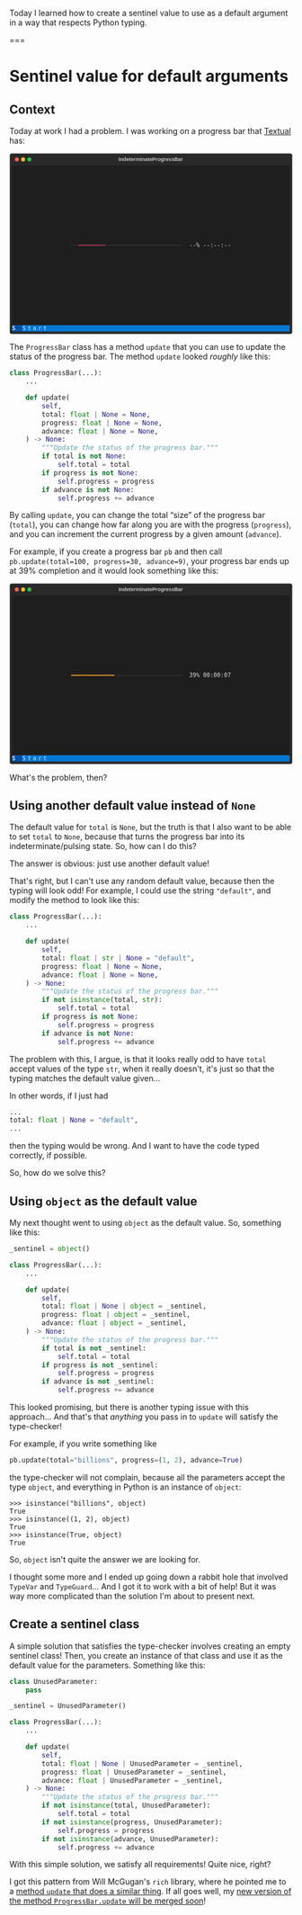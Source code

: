 Today I learned how to create a sentinel value to use as a default argument in a way that respects Python typing.

===


# Sentinel value for default arguments

## Context

Today at work I had a problem.
I was working on a progress bar that [Textual] has:

<svg xmlns="http://www.w3.org/2000/svg" class="rich-terminal" viewBox="0 0 994 635.6">
 <style>@font-face{font-family:&quot;Fira Code&quot;;src:local(&quot;FiraCode-Regular&quot;),url(https://cdnjs.cloudflare.com/ajax/libs/firacode/6.2.0/woff2/FiraCode-Regular.woff2)format(&quot;woff2&quot;),url(https://cdnjs.cloudflare.com/ajax/libs/firacode/6.2.0/woff/FiraCode-Regular.woff)format(&quot;woff&quot;);font-style:normal;font-weight:400}@font-face{font-family:&quot;Fira Code&quot;;src:local(&quot;FiraCode-Bold&quot;),url(https://cdnjs.cloudflare.com/ajax/libs/firacode/6.2.0/woff2/FiraCode-Bold.woff2)format(&quot;woff2&quot;),url(https://cdnjs.cloudflare.com/ajax/libs/firacode/6.2.0/woff/FiraCode-Bold.woff)format(&quot;woff&quot;);font-style:bold;font-weight:700}.terminal-3440292978-r1{fill:#c5c8c6}.terminal-3440292978-r2{fill:#e1e1e1}.terminal-3440292978-r3{fill:#323232}</style><defs><clipPath id="terminal-3440292978-clip-terminal"><path d="M0 0h975v584.6H0z"/></clipPath><clipPath id="terminal-3440292978-line-0"><path d="M0 1.5h976v24.65H0z"/></clipPath><clipPath id="terminal-3440292978-line-1"><path d="M0 25.9h976v24.65H0z"/></clipPath><clipPath id="terminal-3440292978-line-2"><path d="M0 50.3h976v24.65H0z"/></clipPath><clipPath id="terminal-3440292978-line-3"><path d="M0 74.7h976v24.65H0z"/></clipPath><clipPath id="terminal-3440292978-line-4"><path d="M0 99.1h976v24.65H0z"/></clipPath><clipPath id="terminal-3440292978-line-5"><path d="M0 123.5h976v24.65H0z"/></clipPath><clipPath id="terminal-3440292978-line-6"><path d="M0 147.9h976v24.65H0z"/></clipPath><clipPath id="terminal-3440292978-line-7"><path d="M0 172.3h976v24.65H0z"/></clipPath><clipPath id="terminal-3440292978-line-8"><path d="M0 196.7h976v24.65H0z"/></clipPath><clipPath id="terminal-3440292978-line-9"><path d="M0 221.1h976v24.65H0z"/></clipPath><clipPath id="terminal-3440292978-line-10"><path d="M0 245.5h976v24.65H0z"/></clipPath><clipPath id="terminal-3440292978-line-11"><path d="M0 269.9h976v24.65H0z"/></clipPath><clipPath id="terminal-3440292978-line-12"><path d="M0 294.3h976v24.65H0z"/></clipPath><clipPath id="terminal-3440292978-line-13"><path d="M0 318.7h976v24.65H0z"/></clipPath><clipPath id="terminal-3440292978-line-14"><path d="M0 343.1h976v24.65H0z"/></clipPath><clipPath id="terminal-3440292978-line-15"><path d="M0 367.5h976v24.65H0z"/></clipPath><clipPath id="terminal-3440292978-line-16"><path d="M0 391.9h976v24.65H0z"/></clipPath><clipPath id="terminal-3440292978-line-17"><path d="M0 416.3h976v24.65H0z"/></clipPath><clipPath id="terminal-3440292978-line-18"><path d="M0 440.7h976v24.65H0z"/></clipPath><clipPath id="terminal-3440292978-line-19"><path d="M0 465.1h976v24.65H0z"/></clipPath><clipPath id="terminal-3440292978-line-20"><path d="M0 489.5h976v24.65H0z"/></clipPath><clipPath id="terminal-3440292978-line-21"><path d="M0 513.9h976v24.65H0z"/></clipPath><clipPath id="terminal-3440292978-line-22"><path d="M0 538.3h976v24.65H0z"/></clipPath></defs><rect width="992" height="633.6" x="1" y="1" fill="#292929" stroke="rgba(255,255,255,0.35)" rx="8"/><text x="496" y="27" fill="#c5c8c6" style="font-size:18px;font-weight:700;font-family:arial" text-anchor="middle">IndeterminateProgressBar</text><g transform="translate(26 22)"><circle r="7" fill="#ff5f57"/><circle cx="22" r="7" fill="#febc2e"/><circle cx="44" r="7" fill="#28c840"/></g><g clip-path="url(#terminal-3440292978-clip-terminal)" transform="translate(9 41)"><path fill="#1e1e1e" d="M0 1.5h207.4v24.65H0zM207.4 1.5h561.2v24.65H207.4zM768.6 1.5H976v24.65H768.6z" shape-rendering="crispEdges"/><path fill="#1e1e1e" d="M0 25.9h207.4v24.65H0zM207.4 25.9h561.2v24.65H207.4zM768.6 25.9H976v24.65H768.6z" shape-rendering="crispEdges"/><path fill="#1e1e1e" d="M0 50.3h207.4v24.65H0zM207.4 50.3h561.2v24.65H207.4zM768.6 50.3H976v24.65H768.6z" shape-rendering="crispEdges"/><path fill="#1e1e1e" d="M0 74.7h207.4v24.65H0zM207.4 74.7h561.2v24.65H207.4zM768.6 74.7H976v24.65H768.6z" shape-rendering="crispEdges"/><path fill="#1e1e1e" d="M0 99.1h207.4v24.65H0zM207.4 99.1h561.2v24.65H207.4zM768.6 99.1H976v24.65H768.6z" shape-rendering="crispEdges"/><path fill="#1e1e1e" d="M0 123.5h207.4v24.65H0zM207.4 123.5h561.2v24.65H207.4zM768.6 123.5H976v24.65H768.6z" shape-rendering="crispEdges"/><path fill="#1e1e1e" d="M0 147.9h207.4v24.65H0zM207.4 147.9h561.2v24.65H207.4zM768.6 147.9H976v24.65H768.6z" shape-rendering="crispEdges"/><path fill="#1e1e1e" d="M0 172.3h207.4v24.65H0zM207.4 172.3h561.2v24.65H207.4zM768.6 172.3H976v24.65H768.6z" shape-rendering="crispEdges"/><path fill="#1e1e1e" d="M0 196.7h207.4v24.65H0zM207.4 196.7h561.2v24.65H207.4zM768.6 196.7H976v24.65H768.6z" shape-rendering="crispEdges"/><path fill="#1e1e1e" d="M0 221.1h207.4v24.65H0zM207.4 221.1h561.2v24.65H207.4zM768.6 221.1H976v24.65H768.6z" shape-rendering="crispEdges"/><path fill="#1e1e1e" d="M0 245.5h207.4v24.65H0zM207.4 245.5h561.2v24.65H207.4zM768.6 245.5H976v24.65H768.6z" shape-rendering="crispEdges"/><path fill="#1e1e1e" d="M0 269.9h207.4v24.65H0zM207.4 269.9h12.2v24.65h-12.2zM219.6 269.9h12.2v24.65h-12.2zM231.8 269.9h97.6v24.65h-97.6zM329.4 269.9h12.2v24.65h-12.2zM341.6 269.9h256.2v24.65H341.6zM597.8 269.9h24.4v24.65h-24.4zM622.2 269.9h36.6v24.65h-36.6z" shape-rendering="crispEdges"/><path fill="#1e1e1e" d="M658.8 269.9H671v24.65h-12.2zM671 269.9h97.6v24.65H671zM768.6 269.9H976v24.65H768.6zM0 294.3h207.4v24.65H0z" shape-rendering="crispEdges"/><path fill="#1e1e1e" d="M207.4 294.3h561.2v24.65H207.4zM768.6 294.3H976v24.65H768.6zM0 318.7h207.4v24.65H0z" shape-rendering="crispEdges"/><path fill="#1e1e1e" d="M207.4 318.7h561.2v24.65H207.4zM768.6 318.7H976v24.65H768.6zM0 343.1h207.4v24.65H0z" shape-rendering="crispEdges"/><path fill="#1e1e1e" d="M207.4 343.1h561.2v24.65H207.4zM768.6 343.1H976v24.65H768.6zM0 367.5h207.4v24.65H0z" shape-rendering="crispEdges"/><path fill="#1e1e1e" d="M207.4 367.5h561.2v24.65H207.4zM768.6 367.5H976v24.65H768.6zM0 391.9h207.4v24.65H0z" shape-rendering="crispEdges"/><path fill="#1e1e1e" d="M207.4 391.9h561.2v24.65H207.4zM768.6 391.9H976v24.65H768.6zM0 416.3h207.4v24.65H0z" shape-rendering="crispEdges"/><path fill="#1e1e1e" d="M207.4 416.3h561.2v24.65H207.4zM768.6 416.3H976v24.65H768.6zM0 440.7h207.4v24.65H0z" shape-rendering="crispEdges"/><path fill="#1e1e1e" d="M207.4 440.7h561.2v24.65H207.4zM768.6 440.7H976v24.65H768.6zM0 465.1h207.4v24.65H0z" shape-rendering="crispEdges"/><path fill="#1e1e1e" d="M207.4 465.1h561.2v24.65H207.4zM768.6 465.1H976v24.65H768.6zM0 489.5h207.4v24.65H0z" shape-rendering="crispEdges"/><path fill="#1e1e1e" d="M207.4 489.5h561.2v24.65H207.4zM768.6 489.5H976v24.65H768.6zM0 513.9h207.4v24.65H0z" shape-rendering="crispEdges"/><path fill="#1e1e1e" d="M207.4 513.9h561.2v24.65H207.4zM768.6 513.9H976v24.65H768.6zM0 538.3h207.4v24.65H0z" shape-rendering="crispEdges"/><path fill="#1e1e1e" d="M207.4 538.3h561.2v24.65H207.4zM768.6 538.3H976v24.65H768.6z" shape-rendering="crispEdges"/><path fill="#0053aa" d="M0 562.7h36.6v24.65H0z" shape-rendering="crispEdges"/><path fill="#0178d4" d="M36.6 562.7H122v24.65H36.6zM122 562.7h854v24.65H122z" shape-rendering="crispEdges"/><g style="font-family:Fira Code,monospace;font-size:20px;line-height:24.4px;font-variant-east-asian:full-width"><text x="976" y="20" class="terminal-3440292978-r1" clip-path="url(#terminal-3440292978-line-0)" textLength="12.2">
 </text><text x="976" y="44.4" class="terminal-3440292978-r1" clip-path="url(#terminal-3440292978-line-1)" textLength="12.2">
 </text><text x="976" y="68.8" class="terminal-3440292978-r1" clip-path="url(#terminal-3440292978-line-2)" textLength="12.2">
 </text><text x="976" y="93.2" class="terminal-3440292978-r1" clip-path="url(#terminal-3440292978-line-3)" textLength="12.2">
 </text><text x="976" y="117.6" class="terminal-3440292978-r1" clip-path="url(#terminal-3440292978-line-4)" textLength="12.2">
 </text><text x="976" y="142" class="terminal-3440292978-r1" clip-path="url(#terminal-3440292978-line-5)" textLength="12.2">
 </text><text x="976" y="166.4" class="terminal-3440292978-r1" clip-path="url(#terminal-3440292978-line-6)" textLength="12.2">
 </text><text x="976" y="190.8" class="terminal-3440292978-r1" clip-path="url(#terminal-3440292978-line-7)" textLength="12.2">
 </text><text x="976" y="215.2" class="terminal-3440292978-r1" clip-path="url(#terminal-3440292978-line-8)" textLength="12.2">
 </text><text x="976" y="239.6" class="terminal-3440292978-r1" clip-path="url(#terminal-3440292978-line-9)" textLength="12.2">
 </text><text x="976" y="264" class="terminal-3440292978-r1" clip-path="url(#terminal-3440292978-line-10)" textLength="12.2">
 </text><text x="207.4" y="288.4" class="terminal-3440292978-r3" clip-path="url(#terminal-3440292978-line-11)" textLength="12.2">━</text><text x="219.6" y="288.4" class="terminal-3440292978-r3" clip-path="url(#terminal-3440292978-line-11)" textLength="12.2">╸</text><text x="231.8" y="288.4" clip-path="url(#terminal-3440292978-line-11)" style="fill:#b93c5b" textLength="97.6">━━━━━━━━</text><text x="329.4" y="288.4" class="terminal-3440292978-r3" clip-path="url(#terminal-3440292978-line-11)" textLength="12.2">╺</text><text x="341.6" y="288.4" class="terminal-3440292978-r3" clip-path="url(#terminal-3440292978-line-11)" textLength="256.2">━━━━━━━━━━━━━━━━━━━━━</text><text x="622.2" y="288.4" class="terminal-3440292978-r2" clip-path="url(#terminal-3440292978-line-11)" textLength="36.6">--%</text><text x="671" y="288.4" class="terminal-3440292978-r2" clip-path="url(#terminal-3440292978-line-11)" textLength="97.6">--:--:--</text><text x="976" y="288.4" class="terminal-3440292978-r1" clip-path="url(#terminal-3440292978-line-11)" textLength="12.2">
 </text><text x="976" y="312.8" class="terminal-3440292978-r1" clip-path="url(#terminal-3440292978-line-12)" textLength="12.2">
 </text><text x="976" y="337.2" class="terminal-3440292978-r1" clip-path="url(#terminal-3440292978-line-13)" textLength="12.2">
 </text><text x="976" y="361.6" class="terminal-3440292978-r1" clip-path="url(#terminal-3440292978-line-14)" textLength="12.2">
 </text><text x="976" y="386" class="terminal-3440292978-r1" clip-path="url(#terminal-3440292978-line-15)" textLength="12.2">
 </text><text x="976" y="410.4" class="terminal-3440292978-r1" clip-path="url(#terminal-3440292978-line-16)" textLength="12.2">
 </text><text x="976" y="434.8" class="terminal-3440292978-r1" clip-path="url(#terminal-3440292978-line-17)" textLength="12.2">
 </text><text x="976" y="459.2" class="terminal-3440292978-r1" clip-path="url(#terminal-3440292978-line-18)" textLength="12.2">
 </text><text x="976" y="483.6" class="terminal-3440292978-r1" clip-path="url(#terminal-3440292978-line-19)" textLength="12.2">
 </text><text x="976" y="508" class="terminal-3440292978-r1" clip-path="url(#terminal-3440292978-line-20)" textLength="12.2">
 </text><text x="976" y="532.4" class="terminal-3440292978-r1" clip-path="url(#terminal-3440292978-line-21)" textLength="12.2">
 </text><text x="976" y="556.8" class="terminal-3440292978-r1" clip-path="url(#terminal-3440292978-line-22)" textLength="12.2">
 </text><text y="581.2" clip-path="url(#terminal-3440292978-line-23)" style="fill:#dde8f3;font-weight:700" textLength="36.6"> S </text><text x="36.6" y="581.2" clip-path="url(#terminal-3440292978-line-23)" style="fill:#ddedf9" textLength="85.4"> Start </text></g></g>
</svg>


The `ProgressBar` class has a method `update` that you can use to update the status of the progress bar.
The method `update` looked _roughly_ like this:

```py
class ProgressBar(...):
    ...

    def update(
        self,
        total: float | None = None,
        progress: float | None = None,
        advance: float | None = None,
    ) -> None:
        """Update the status of the progress bar."""
        if total is not None:
            self.total = total
        if progress is not None:
            self.progress = progress
        if advance is not None:
            self.progress += advance
```

By calling `update`, you can change the total “size” of the progress bar (`total`), you can change how far along you are with the progress (`progress`), and you can increment the current progress by a given amount (`advance`).

For example, if you create a progress bar `pb` and then call `pb.update(total=100, progress=30, advance=9)`, your progress bar ends up at 39% completion and it would look something like this:

<svg xmlns="http://www.w3.org/2000/svg" class="rich-terminal" viewBox="0 0 994 635.6">
 <style>.terminal-1630089489-r1{fill:#c5c8c6}.terminal-1630089489-r2{fill:#e1e1e1}.terminal-1630089489-r3{fill:#fea62b}</style><defs><clipPath id="terminal-1630089489-clip-terminal"><path d="M0 0h975v584.6H0z"/></clipPath><clipPath id="terminal-1630089489-line-0"><path d="M0 1.5h976v24.65H0z"/></clipPath><clipPath id="terminal-1630089489-line-1"><path d="M0 25.9h976v24.65H0z"/></clipPath><clipPath id="terminal-1630089489-line-2"><path d="M0 50.3h976v24.65H0z"/></clipPath><clipPath id="terminal-1630089489-line-3"><path d="M0 74.7h976v24.65H0z"/></clipPath><clipPath id="terminal-1630089489-line-4"><path d="M0 99.1h976v24.65H0z"/></clipPath><clipPath id="terminal-1630089489-line-5"><path d="M0 123.5h976v24.65H0z"/></clipPath><clipPath id="terminal-1630089489-line-6"><path d="M0 147.9h976v24.65H0z"/></clipPath><clipPath id="terminal-1630089489-line-7"><path d="M0 172.3h976v24.65H0z"/></clipPath><clipPath id="terminal-1630089489-line-8"><path d="M0 196.7h976v24.65H0z"/></clipPath><clipPath id="terminal-1630089489-line-9"><path d="M0 221.1h976v24.65H0z"/></clipPath><clipPath id="terminal-1630089489-line-10"><path d="M0 245.5h976v24.65H0z"/></clipPath><clipPath id="terminal-1630089489-line-11"><path d="M0 269.9h976v24.65H0z"/></clipPath><clipPath id="terminal-1630089489-line-12"><path d="M0 294.3h976v24.65H0z"/></clipPath><clipPath id="terminal-1630089489-line-13"><path d="M0 318.7h976v24.65H0z"/></clipPath><clipPath id="terminal-1630089489-line-14"><path d="M0 343.1h976v24.65H0z"/></clipPath><clipPath id="terminal-1630089489-line-15"><path d="M0 367.5h976v24.65H0z"/></clipPath><clipPath id="terminal-1630089489-line-16"><path d="M0 391.9h976v24.65H0z"/></clipPath><clipPath id="terminal-1630089489-line-17"><path d="M0 416.3h976v24.65H0z"/></clipPath><clipPath id="terminal-1630089489-line-18"><path d="M0 440.7h976v24.65H0z"/></clipPath><clipPath id="terminal-1630089489-line-19"><path d="M0 465.1h976v24.65H0z"/></clipPath><clipPath id="terminal-1630089489-line-20"><path d="M0 489.5h976v24.65H0z"/></clipPath><clipPath id="terminal-1630089489-line-21"><path d="M0 513.9h976v24.65H0z"/></clipPath><clipPath id="terminal-1630089489-line-22"><path d="M0 538.3h976v24.65H0z"/></clipPath></defs><rect width="992" height="633.6" x="1" y="1" fill="#292929" stroke="rgba(255,255,255,0.35)" rx="8"/><text x="496" y="27" fill="#c5c8c6" style="font-size:18px;font-weight:700;font-family:arial" text-anchor="middle">IndeterminateProgressBar</text><g transform="translate(26 22)"><circle r="7" fill="#ff5f57"/><circle cx="22" r="7" fill="#febc2e"/><circle cx="44" r="7" fill="#28c840"/></g><g clip-path="url(#terminal-1630089489-clip-terminal)" transform="translate(9 41)"><path fill="#1e1e1e" d="M0 1.5h207.4v24.65H0zM207.4 1.5h561.2v24.65H207.4zM768.6 1.5H976v24.65H768.6z" shape-rendering="crispEdges"/><path fill="#1e1e1e" d="M0 25.9h207.4v24.65H0zM207.4 25.9h561.2v24.65H207.4zM768.6 25.9H976v24.65H768.6z" shape-rendering="crispEdges"/><path fill="#1e1e1e" d="M0 50.3h207.4v24.65H0zM207.4 50.3h561.2v24.65H207.4zM768.6 50.3H976v24.65H768.6z" shape-rendering="crispEdges"/><path fill="#1e1e1e" d="M0 74.7h207.4v24.65H0zM207.4 74.7h561.2v24.65H207.4zM768.6 74.7H976v24.65H768.6z" shape-rendering="crispEdges"/><path fill="#1e1e1e" d="M0 99.1h207.4v24.65H0zM207.4 99.1h561.2v24.65H207.4zM768.6 99.1H976v24.65H768.6z" shape-rendering="crispEdges"/><path fill="#1e1e1e" d="M0 123.5h207.4v24.65H0zM207.4 123.5h561.2v24.65H207.4zM768.6 123.5H976v24.65H768.6z" shape-rendering="crispEdges"/><path fill="#1e1e1e" d="M0 147.9h207.4v24.65H0zM207.4 147.9h561.2v24.65H207.4zM768.6 147.9H976v24.65H768.6z" shape-rendering="crispEdges"/><path fill="#1e1e1e" d="M0 172.3h207.4v24.65H0zM207.4 172.3h561.2v24.65H207.4zM768.6 172.3H976v24.65H768.6z" shape-rendering="crispEdges"/><path fill="#1e1e1e" d="M0 196.7h207.4v24.65H0zM207.4 196.7h561.2v24.65H207.4zM768.6 196.7H976v24.65H768.6z" shape-rendering="crispEdges"/><path fill="#1e1e1e" d="M0 221.1h207.4v24.65H0zM207.4 221.1h561.2v24.65H207.4zM768.6 221.1H976v24.65H768.6z" shape-rendering="crispEdges"/><path fill="#1e1e1e" d="M0 245.5h207.4v24.65H0zM207.4 245.5h561.2v24.65H207.4zM768.6 245.5H976v24.65H768.6z" shape-rendering="crispEdges"/><path fill="#1e1e1e" d="M0 269.9h207.4v24.65H0zM207.4 269.9h146.4v24.65H207.4zM353.8 269.9H366v24.65h-12.2zM366 269.9h231.8v24.65H366zM597.8 269.9h24.4v24.65h-24.4zM622.2 269.9h36.6v24.65h-36.6z" shape-rendering="crispEdges"/><path fill="#1e1e1e" d="M658.8 269.9H671v24.65h-12.2zM671 269.9h97.6v24.65H671zM768.6 269.9H976v24.65H768.6zM0 294.3h207.4v24.65H0z" shape-rendering="crispEdges"/><path fill="#1e1e1e" d="M207.4 294.3h561.2v24.65H207.4zM768.6 294.3H976v24.65H768.6zM0 318.7h207.4v24.65H0z" shape-rendering="crispEdges"/><path fill="#1e1e1e" d="M207.4 318.7h561.2v24.65H207.4zM768.6 318.7H976v24.65H768.6zM0 343.1h207.4v24.65H0z" shape-rendering="crispEdges"/><path fill="#1e1e1e" d="M207.4 343.1h561.2v24.65H207.4zM768.6 343.1H976v24.65H768.6zM0 367.5h207.4v24.65H0z" shape-rendering="crispEdges"/><path fill="#1e1e1e" d="M207.4 367.5h561.2v24.65H207.4zM768.6 367.5H976v24.65H768.6zM0 391.9h207.4v24.65H0z" shape-rendering="crispEdges"/><path fill="#1e1e1e" d="M207.4 391.9h561.2v24.65H207.4zM768.6 391.9H976v24.65H768.6zM0 416.3h207.4v24.65H0z" shape-rendering="crispEdges"/><path fill="#1e1e1e" d="M207.4 416.3h561.2v24.65H207.4zM768.6 416.3H976v24.65H768.6zM0 440.7h207.4v24.65H0z" shape-rendering="crispEdges"/><path fill="#1e1e1e" d="M207.4 440.7h561.2v24.65H207.4zM768.6 440.7H976v24.65H768.6zM0 465.1h207.4v24.65H0z" shape-rendering="crispEdges"/><path fill="#1e1e1e" d="M207.4 465.1h561.2v24.65H207.4zM768.6 465.1H976v24.65H768.6zM0 489.5h207.4v24.65H0z" shape-rendering="crispEdges"/><path fill="#1e1e1e" d="M207.4 489.5h561.2v24.65H207.4zM768.6 489.5H976v24.65H768.6zM0 513.9h207.4v24.65H0z" shape-rendering="crispEdges"/><path fill="#1e1e1e" d="M207.4 513.9h561.2v24.65H207.4zM768.6 513.9H976v24.65H768.6zM0 538.3h207.4v24.65H0z" shape-rendering="crispEdges"/><path fill="#1e1e1e" d="M207.4 538.3h561.2v24.65H207.4zM768.6 538.3H976v24.65H768.6z" shape-rendering="crispEdges"/><path fill="#0053aa" d="M0 562.7h36.6v24.65H0z" shape-rendering="crispEdges"/><path fill="#0178d4" d="M36.6 562.7H122v24.65H36.6zM122 562.7h854v24.65H122z" shape-rendering="crispEdges"/><g style="font-family:FiraCode Nerd Font Mono,monospace;font-size:20px;line-height:24.4px;font-variant-east-asian:full-width"><text x="976" y="20" class="terminal-1630089489-r1" clip-path="url(#terminal-1630089489-line-0)" textLength="12.2">
 </text><text x="976" y="44.4" class="terminal-1630089489-r1" clip-path="url(#terminal-1630089489-line-1)" textLength="12.2">
 </text><text x="976" y="68.8" class="terminal-1630089489-r1" clip-path="url(#terminal-1630089489-line-2)" textLength="12.2">
 </text><text x="976" y="93.2" class="terminal-1630089489-r1" clip-path="url(#terminal-1630089489-line-3)" textLength="12.2">
 </text><text x="976" y="117.6" class="terminal-1630089489-r1" clip-path="url(#terminal-1630089489-line-4)" textLength="12.2">
 </text><text x="976" y="142" class="terminal-1630089489-r1" clip-path="url(#terminal-1630089489-line-5)" textLength="12.2">
 </text><text x="976" y="166.4" class="terminal-1630089489-r1" clip-path="url(#terminal-1630089489-line-6)" textLength="12.2">
 </text><text x="976" y="190.8" class="terminal-1630089489-r1" clip-path="url(#terminal-1630089489-line-7)" textLength="12.2">
 </text><text x="976" y="215.2" class="terminal-1630089489-r1" clip-path="url(#terminal-1630089489-line-8)" textLength="12.2">
 </text><text x="976" y="239.6" class="terminal-1630089489-r1" clip-path="url(#terminal-1630089489-line-9)" textLength="12.2">
 </text><text x="976" y="264" class="terminal-1630089489-r1" clip-path="url(#terminal-1630089489-line-10)" textLength="12.2">
 </text><text x="207.4" y="288.4" class="terminal-1630089489-r3" clip-path="url(#terminal-1630089489-line-11)" textLength="146.4">━━━━━━━━━━━━</text><text x="353.8" y="288.4" class="terminal-1630089489-r3" clip-path="url(#terminal-1630089489-line-11)" textLength="12.2">╸</text><text x="366" y="288.4" clip-path="url(#terminal-1630089489-line-11)" style="fill:#323232" textLength="231.8">━━━━━━━━━━━━━━━━━━━</text><text x="622.2" y="288.4" class="terminal-1630089489-r2" clip-path="url(#terminal-1630089489-line-11)" textLength="36.6">39%</text><text x="671" y="288.4" class="terminal-1630089489-r2" clip-path="url(#terminal-1630089489-line-11)" textLength="97.6">00:00:07</text><text x="976" y="288.4" class="terminal-1630089489-r1" clip-path="url(#terminal-1630089489-line-11)" textLength="12.2">
 </text><text x="976" y="312.8" class="terminal-1630089489-r1" clip-path="url(#terminal-1630089489-line-12)" textLength="12.2">
 </text><text x="976" y="337.2" class="terminal-1630089489-r1" clip-path="url(#terminal-1630089489-line-13)" textLength="12.2">
 </text><text x="976" y="361.6" class="terminal-1630089489-r1" clip-path="url(#terminal-1630089489-line-14)" textLength="12.2">
 </text><text x="976" y="386" class="terminal-1630089489-r1" clip-path="url(#terminal-1630089489-line-15)" textLength="12.2">
 </text><text x="976" y="410.4" class="terminal-1630089489-r1" clip-path="url(#terminal-1630089489-line-16)" textLength="12.2">
 </text><text x="976" y="434.8" class="terminal-1630089489-r1" clip-path="url(#terminal-1630089489-line-17)" textLength="12.2">
 </text><text x="976" y="459.2" class="terminal-1630089489-r1" clip-path="url(#terminal-1630089489-line-18)" textLength="12.2">
 </text><text x="976" y="483.6" class="terminal-1630089489-r1" clip-path="url(#terminal-1630089489-line-19)" textLength="12.2">
 </text><text x="976" y="508" class="terminal-1630089489-r1" clip-path="url(#terminal-1630089489-line-20)" textLength="12.2">
 </text><text x="976" y="532.4" class="terminal-1630089489-r1" clip-path="url(#terminal-1630089489-line-21)" textLength="12.2">
 </text><text x="976" y="556.8" class="terminal-1630089489-r1" clip-path="url(#terminal-1630089489-line-22)" textLength="12.2">
 </text><text y="581.2" clip-path="url(#terminal-1630089489-line-23)" style="fill:#dde8f3;font-weight:700" textLength="36.6"> S </text><text x="36.6" y="581.2" clip-path="url(#terminal-1630089489-line-23)" style="fill:#ddedf9" textLength="85.4"> Start </text></g></g>
</svg>


What's the problem, then?


## Using another default value instead of `None`

The default value for `total` is `None`, but the truth is that I also want to be able to set `total` to `None`, because that turns the progress bar into its indeterminate/pulsing state.
So, how can I do this?

The answer is obvious: just use another default value!

That's right, but I can't use any random default value, because then the typing will look odd!
For example, I could use the string `"default"`, and modify the method to look like this:

```py
class ProgressBar(...):
    ...

    def update(
        self,
        total: float | str | None = "default",
        progress: float | None = None,
        advance: float | None = None,
    ) -> None:
        """Update the status of the progress bar."""
        if not isinstance(total, str):
            self.total = total
        if progress is not None:
            self.progress = progress
        if advance is not None:
            self.progress += advance
```

The problem with this, I argue, is that it looks really odd to have `total` accept values of the type `str`, when it really doesn't, it's just so that the typing matches the default value given...

In other words, if I just had

```py
...
total: float | None = "default",
...
```

then the typing would be wrong.
And I want to have the code typed correctly, if possible.

So, how do we solve this?


## Using `object` as the default value

My next thought went to using `object` as the default value.
So, something like this:

```py
_sentinel = object()

class ProgressBar(...):
    ...

    def update(
        self,
        total: float | None | object = _sentinel,
        progress: float | object = _sentinel,
        advance: float | object = _sentinel,
    ) -> None:
        """Update the status of the progress bar."""
        if total is not _sentinel:
            self.total = total
        if progress is not _sentinel:
            self.progress = progress
        if advance is not _sentinel:
            self.progress += advance
```

This looked promising, but there is another typing issue with this approach...
And that's that _anything_ you pass in to `update` will satisfy the type-checker!

For example, if you write something like

```py
pb.update(total="billions", progress=(1, 2), advance=True)
```

the type-checker will not complain, because all the parameters accept the type `object`, and everything in Python is an instance of `object`:

```pycon
>>> isinstance("billions", object)
True
>>> isinstance((1, 2), object)
True
>>> isinstance(True, object)
True
```

So, `object` isn't quite the answer we are looking for.

I thought some more and I ended up going down a rabbit hole that involved `TypeVar` and `TypeGuard`...
And I got it to work with a bit of help!
But it was way more complicated than the solution I'm about to present next.


## Create a sentinel class

A simple solution that satisfies the type-checker involves creating an empty sentinel class!
Then, you create an instance of that class and use it as the default value for the parameters.
Something like this:

```py
class UnusedParameter:
    pass

_sentinel = UnusedParameter()

class ProgressBar(...):
    ...

    def update(
        self,
        total: float | None | UnusedParameter = _sentinel,
        progress: float | UnusedParameter = _sentinel,
        advance: float | UnusedParameter = _sentinel,
    ) -> None:
        """Update the status of the progress bar."""
        if not isinstance(total, UnusedParameter):
            self.total = total
        if not isinstance(progress, UnusedParameter):
            self.progress = progress
        if not isinstance(advance, UnusedParameter):
            self.progress += advance
```

With this simple solution, we satisfy all requirements!
Quite nice, right?

I got this pattern from Will McGugan's `rich` library, where he pointed me to a [method `update` that does a similar thing](https://github.com/Textualize/rich/blob/720800e6930d85ad027b1e9bd0cbb96b5e994ce3/rich/console.py#L170-L182).
If all goes well, my [new version of the method `ProgressBar.update` will be merged soon](https://github.com/Textualize/textual/pull/3286/commits/65a7f1ed7159b615e2d6509846727d4214fa20f3)!


[textual]: https://github.com/textualize/textual
